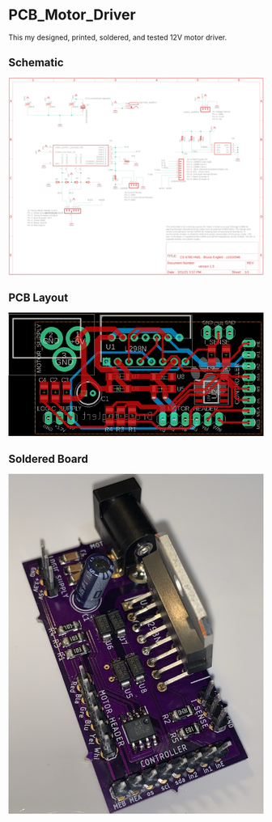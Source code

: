 # PCB_Motor_Driver

This my designed, printed, soldered, and tested 12V motor driver. 

## Schematic 

![schematic](Schematic.PNG)

## PCB Layout 

![layout](PCB_Layout.PNG)

## Soldered Board 

![board](Soldered_Baord.PNG)

